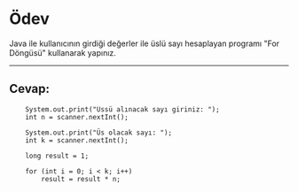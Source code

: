 # Ödev

Java ile kullanıcının girdiği değerler ile üslü sayı hesaplayan programı "For Döngüsü" kullanarak yapınız.

---

## Cevap:

        System.out.print("Üssü alınacak sayı giriniz: ");
        int n = scanner.nextInt();

        System.out.print("Üs olacak sayı: ");
        int k = scanner.nextInt();

        long result = 1;
        
        for (int i = 0; i < k; i++) 
            result = result * n;